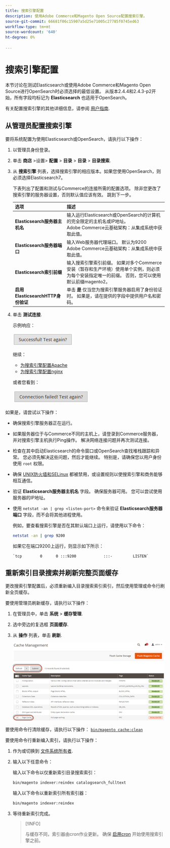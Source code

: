 ```yaml
---
title: 搜索引擎配置
description: 使用Adobe Commerce和Magento Open Source配置搜索引擎。
source-git-commit: 66681f06c15907a5d25e71005c27785f0745ed63
workflow-type: tm+mt
source-wordcount: '640'
ht-degree: 0%

---
```



# 搜索引擎配置

本节讨论在测试Elasticsearch或使用Adobe Commerce和Magento Open Source进行OpenSearch时必须选择的最低设置。 从版本2.4.4和2.4.3-p2开始，所有字段均标记为 **Elasticsearch** 也适用于OpenSearch。

有关配置搜索引擎的其他详细信息，请参阅 [用户指南](https://experienceleague.adobe.com/docs/commerce-admin/catalog/catalog/search/search-configuration.html).

## 从管理员配置搜索引擎

要将系统配置为使用Elasticsearch或OpenSearch，请执行以下操作：

1. 以管理员身份登录。
1. 单击 **商店** >设置> **配置** > **目录** > **目录** > **目录搜索**.
1. 从 **搜索引擎** 列表，选择搜索引擎的相应版本。如果您使用OpenSearch，则必须选择Elasticsearch7。

   下表列出了配置和测试与Commerce的连接所需的配置选项。
除非您更改了搜索引擎的服务器设置，否则默认值应该有效。 跳到下一步。

   | 选项 | 描述 |
   |--- |--- |
   | **Elasticsearch服务器主机名** | 输入运行Elasticsearch或OpenSearch的计算机的完全限定的主机名或IP地址。<br>Adobe Commerce云基础架构：从集成系统中获取此值。 |
   | **Elasticsearch服务器端口** | 输入Web服务器代理端口。 默认为9200<br>Adobe Commerce云基础架构：从集成系统中获取此值。 |
   | **Elasticsearch索引前缀** | 输入搜索引擎索引前缀。 如果对多个Commerce安装（暂存和生产环境）使用单个实例，则必须为每个安装指定唯一的前缀。 否则，您可以使用默认前缀magento2。 |
   | **启用ElasticsearchHTTP身份验证** | 单击 **是** 仅当您为搜索引擎服务器启用了身份验证时。 如果是，请在提供的字段中提供用户名和密码。 |

1. 单击 **测试连接**.

   示例响应：

   ![成功](../../assets/configuration/elastic_test-success.png)

   继续：

   - [为搜索引擎配置Apache](../../installation/prerequisites/search-engine/configure-apache.md)
   - [为搜索引擎配置nginx](../../installation/prerequisites/search-engine/configure-nginx.md)

   或者您看到：

   ![失败](../../assets/configuration/elastic_test-fail.png)

如果是，请尝试以下操作：

- 确保搜索引擎服务器正在运行。
- 如果服务器位于与Commerce不同的主机上，请登录到Commerce服务器，并对搜索引擎主机执行Ping操作。 解决网络连接问题并再次测试连接。
- 检查在其中启动Elasticsearch的命令窗口或OpenSearch查找堆栈跟踪和异常。 您必须先解决这些问题，然后才能继续。 特别是，请确保您以用户身份使用 `root` 权限。
- 确保 [UNIX防火墙和SELinux](../../installation/prerequisites/search-engine/overview.md#firewall-and-selinux) 都被禁用，或设置规则以使搜索引擎和商务能够相互通信。
- 验证 **Elasticsearch服务器主机名** 字段。 确保服务器可用。 您可以尝试使用服务器的IP地址。
- 使用 `netstat -an | grep <listen-port>` 命令来验证 **Elasticsearch服务器端口** 字段，而不会将其他进程使用。

   例如，要查看搜索引擎是否在其默认端口上运行，请使用以下命令：

   ```bash
   netstat -an | grep 9200
   ```

   如果它在端口9200上运行，则显示如下所示：

   ```terminal
   `tcp        0      0 :::9200            :::-         LISTEN`
   ```

## 重新索引目录搜索并刷新完整页面缓存

更改搜索引擎配置后，必须重新编入目录搜索索引索引，然后使用管理或命令行刷新全页缓存。

要使用管理员刷新缓存，请执行以下操作：

1. 在管理员中，单击 **系统** > **缓存管理**.
1. 选中旁边的复选框 **页面缓存**.
1. 从 **操作** 列表，单击 **刷新**.

   ![缓存管理](../../assets/configuration/refresh-cache.png)

要使用命令行清除缓存，请执行以下操作： [`bin/magento cache:clean`](../cli/manage-cache.md#clean-and-flush-cache-types)

要使用命令行重新编入索引，请执行以下操作：

1. 作为或切换到 [文件系统所有者](../../installation/prerequisites/file-system/overview.md).
1. 输入以下任意命令：

   输入以下命令以仅重新索引目录搜索索引：

   ```bash
   bin/magento indexer:reindex catalogsearch_fulltext
   ```

   输入以下命令以重新索引所有索引器：

   ```bash
   bin/magento indexer:reindex
   ```

1. 等待重新索引完成。

   >[!INFO]
   >
   >与缓存不同，索引器由cron作业更新。 确保 [启用cron](../cli/configure-cron-jobs.md) 开始使用搜索引擎之前。

